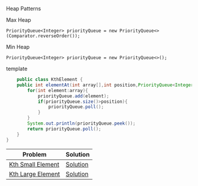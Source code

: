 Heap Patterns

Max Heap
```
PriorityQueue<Integer> priorityQueue = new PriorityQueue<>(Comparator.reverseOrder());
```

Min Heap <br/>
```
PriorityQueue<Integer> priorityQueue = new PriorityQueue<>();
```

template
```java
    public class KthElement {
    public int elementAt(int array[],int position,PriorityQueue<Integer> priorityQueue){
        for(int element:array){
            priorityQueue.add(element);
            if(priorityQueue.size()>position){
                priorityQueue.poll();
            }
        }
        System.out.println(priorityQueue.peek());
        return priorityQueue.poll();
    }
}
```
|Problem|Solution|
--------|--------
|[Kth Small Element](https://www.geeksforgeeks.org/kth-smallestlargest-element-unsorted-array/)| [Solution](https://github.com/ravindra-gadiparthi/algorithm/blob/main/src/org/algo/heap/basic/KthElement.java)
|[Kth Large Element](https://leetcode.com/problems/kth-largest-element-in-an-array/)| [Solution](https://github.com/ravindra-gadiparthi/algorithm/blob/main/src/org/algo/heap/basic/KthElement.java)